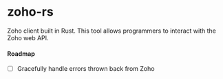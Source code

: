 # zoho-rs

Zoho client built in Rust. This tool allows programmers to interact with the Zoho web API.

#### Roadmap

- [ ] Gracefully handle errors thrown back from Zoho
